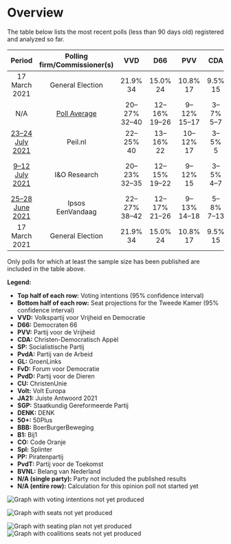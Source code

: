 # Overview

The table below lists the most recent polls (less than 90 days old) registered and analyzed so far.

| Period     | Polling firm/Commissioner(s) | VVD | D66 | PVV | CDA | SP | PvdA | GL | FvD | PvdD | CU | Volt | JA21 | SGP | DENK | 50+ | BBB | B1 | CO | Spl | PP | PvdT | BVNL |
|:----------:|:----------------------------:|:--:|:--:|:--:|:--:|:--:|:--:|:--:|:--:|:--:|:--:|:--:|:--:|:--:|:--:|:--:|:--:|:--:|:--:|:--:|:--:|:--:|:--:|
| 17 March 2021 | General Election | 21.9% <br> 34 | 15.0% <br> 24 | 10.8% <br> 17 | 9.5% <br> 15 | 6.0% <br> 9 | 5.7% <br> 9 | 5.2% <br> 8 | 5.0% <br> 8 | 3.8% <br> 6 | 3.4% <br> 5 | 2.4% <br> 3 | 2.4% <br> 3 | 2.1% <br> 3 | 2.0% <br> 3 | 1.0% <br> 1 | 1.0% <br> 1 | 0.8% <br> 1 | 0.4% <br> 0 | 0.3% <br> 0 | 0.2% <br> 0 | 0.0% <br> 0 | 0.0% <br> 0 |
| N/A | [Poll Average](average.html) | 20–27% <br> 32–40 | 12–16% <br> 19–26 | 9–12% <br> 15–17 | 3–7% <br> 5–7 | 4–7% <br> 7–11 | 5–8% <br> 7–12 | 4–7% <br> 5–9 | 2–4% <br> 4–5 | 4–6% <br> 6–9 | 3–5% <br> 3–7 | 2–5% <br> 4–7 | 2–5% <br> 3–7 | 2–3% <br> 2–4 | 1–3% <br> 2–4 | 0–1% <br> 0 | 2–5% <br> 3–6 | 0–2% <br> 0–3 | N/A <br> N/A | N/A <br> N/A | N/A <br> N/A | N/A <br> N/A | 0–2% <br> 1–2 |
| [23–24 July 2021](2021-07-24-Peilnl.html) | Peil.nl | 22–25% <br> 40 | 13–16% <br> 22 | 10–12% <br> 17 | 3–5% <br> 5 | 5–7% <br> 9 | 6–8% <br> 10 | 4–5% <br> 5 | 3–4% <br> 5 | 5–6% <br> 8 | 3–5% <br> 7 | 3–5% <br> 5 | 3–4% <br> 5 | 2–3% <br> 2 | 2–3% <br> 3 | 0% <br> 0 | 3–5% <br> 6 | 0–1% <br> 0 | N/A <br> N/A | N/A <br> N/A | N/A <br> N/A | N/A <br> N/A | 0–1% <br> 1 |
| [9–12 July 2021](2021-07-12-IOResearch.html) | I&O Research | 20–23% <br> 32–35 | 12–15% <br> 19–22 | 9–12% <br> 15 | 3–5% <br> 4–7 | 5–7% <br> 10–11 | 6–8% <br> 10–12 | 5–7% <br> 9–10 | 2–4% <br> 4–5 | 4–6% <br> 6–7 | 3–4% <br> 6 | 3–5% <br> 4–7 | 3–5% <br> 6–7 | 2–3% <br> 3–4 | 1–2% <br> 2–3 | 0–1% <br> 0 | 3–4% <br> 4–5 | 1–3% <br> 2–3 | N/A <br> N/A | N/A <br> N/A | N/A <br> N/A | N/A <br> N/A | 1–2% <br> 1–2 |
| [25–28 June 2021](2021-06-28-Ipsos.html) | Ipsos <br> EenVandaag | 22–27% <br> 38–42 | 12–17% <br> 21–26 | 9–13% <br> 14–18 | 5–8% <br> 7–13 | 4–7% <br> 6–8 | 5–8% <br> 7–10 | 4–6% <br> 7–8 | 2–5% <br> 4–6 | 4–7% <br> 8–9 | 2–5% <br> 3–5 | 2–4% <br> 4–6 | 2–4% <br> 3–6 | 2–4% <br> 3–4 | 2–4% <br> 3–4 | 0–1% <br> 0–1 | 2–4% <br> 3–6 | 0–1% <br> 0–1 | N/A <br> N/A | N/A <br> N/A | N/A <br> N/A | N/A <br> N/A | N/A <br> N/A |
| 17 March 2021 | General Election | 21.9% <br> 34 | 15.0% <br> 24 | 10.8% <br> 17 | 9.5% <br> 15 | 6.0% <br> 9 | 5.7% <br> 9 | 5.2% <br> 8 | 5.0% <br> 8 | 3.8% <br> 6 | 3.4% <br> 5 | 2.4% <br> 3 | 2.4% <br> 3 | 2.1% <br> 3 | 2.0% <br> 3 | 1.0% <br> 1 | 1.0% <br> 1 | 0.8% <br> 1 | 0.4% <br> 0 | 0.3% <br> 0 | 0.2% <br> 0 | 0.0% <br> 0 | 0.0% <br> 0 |

Only polls for which at least the sample size has been published are included in the table above.

**Legend:**
+ **Top half of each row:** Voting intentions (95% confidence interval)
+ **Bottom half of each row:** Seat projections for the Tweede Kamer (95% confidence interval)
+ **VVD:** Volkspartij voor Vrijheid en Democratie
+ **D66:** Democraten 66
+ **PVV:** Partij voor de Vrijheid
+ **CDA:** Christen-Democratisch Appèl
+ **SP:** Socialistische Partij
+ **PvdA:** Partij van de Arbeid
+ **GL:** GroenLinks
+ **FvD:** Forum voor Democratie
+ **PvdD:** Partij voor de Dieren
+ **CU:** ChristenUnie
+ **Volt:** Volt Europa
+ **JA21:** Juiste Antwoord 2021
+ **SGP:** Staatkundig Gereformeerde Partij
+ **DENK:** DENK
+ **50+:** 50Plus
+ **BBB:** BoerBurgerBeweging
+ **B1:** Bij1
+ **CO:** Code Oranje
+ **Spl:** Splinter
+ **PP:** Piratenpartij
+ **PvdT:** Partij voor de Toekomst
+ **BVNL:** Belang van Nederland
+ **N/A (single party):** Party not included the published results
+ **N/A (entire row):** Calculation for this opinion poll not started yet


![Graph with voting intentions not yet produced](average.png "Voting Intentions")

![Graph with seats not yet produced](average-seats.png "Seats")

![Graph with seating plan not yet produced](average-seating-plan.png "Seating Plan")
![Graph with coalitions seats not yet produced](average-coalitions-seats.png "Coalitions Seats")
